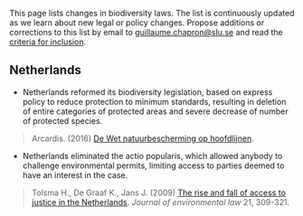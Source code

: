 This page lists changes in biodiversity laws. The list is continuously updated as we learn about new legal or policy changes. Propose additions or corrections to this list by email to <guillaume.chapron@slu.se> and read the [criteria for inclusion](https://github.com/gchapron/LegalBoundaries/blob/master/README.md).

Netherlands
----

- Netherlands reformed its biodiversity legislation, based on express policy to reduce protection to minimum standards, resulting in deletion of entire categories of protected areas and severe decrease of number of protected species.
> Arcardis. (2016) [De Wet natuurbescherming op hoofdlijnen](https://www.arcadis.com/media/3/4/9/%7B349C7E92-EA84-4AD4-AD7D-CED3B42AFB19%7DDe-Wet-natuurbescherming-op-hoofdlijnen.pdf).

- Netherlands eliminated the actio popularis, which allowed anybody to challenge environmental permits, limiting access to parties deemed to have an interest in the case.
> Tolsma H., De Graaf K., Jans J. (2009) [The rise and fall of access to justice in the Netherlands](https://academic.oup.com/jel/article/21/2/309/431722/The-Rise-and-Fall-of-Access-to-Justice-in-The). *Journal of environmental law* 21, 309-321.